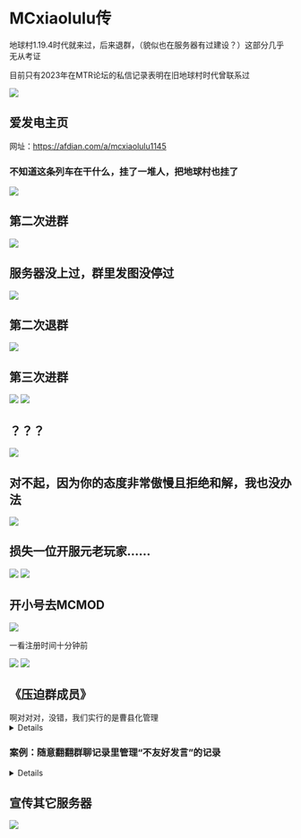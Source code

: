 # MCxiaolulu传

地球村1.19.4时代就来过，后来退群，（貌似也在服务器有过建设？）这部分几乎无从考证

目前只有2023年在MTR论坛的私信记录表明在旧地球村时代曾联系过

![](/others/mcxiaolulu/论坛私信.png)


## 爱发电主页

网址：https://afdian.com/a/mcxiaolulu1145

### 不知道这条列车在干什么，挂了一堆人，把地球村也挂了

![](/others/mcxiaolulu/爱发电.jpg)

## 第二次进群

![](/others/mcxiaolulu/第二次进群.png)

## 服务器没上过，群里发图没停过

![](/others/mcxiaolulu/不是来玩服务器的.jpg)



## 第二次退群

![](/others/mcxiaolulu/第二次退群.jpg)

## 第三次进群

![](/others/mcxiaolulu/第三次进群.png)
![](/others/mcxiaolulu/第三次进群2.jpg)

## ？？？

![](/others/mcxiaolulu/？？？.png)

## 对不起，因为你的态度非常傲慢且拒绝和解，我也没办法

![](/others/mcxiaolulu/私信.jpg)

## 损失一位开服元老玩家……

![](/others/mcxiaolulu/被踢了.png)
![](/others/mcxiaolulu/被踢了2.png)

## 开小号去MCMOD

![](/others/mcxiaolulu/mcmod/1.png)


一看注册时间十分钟前

![](/others/mcxiaolulu/mcmod/注册时间.png)
![](/others/mcxiaolulu/mcmod/注册时间2.png)

## 《压迫群成员》

<summary>啊对对对，没错，我们实行的是曹县化管理</summary>
<details>

亲爱的同志！你！说的就是你！放下你手中的钻石镐！请挺胸收腹，目光坚定地阅读以下伟大服务器的核心指导方针：

1.  **服务器只有一个太阳！** 请自觉抬头，每天入服前在主城广场“伟大领袖”雕像前静默致敬60秒，感谢它赐予我们小麦生长的光芒~~（虽然我们主要吃烤土豆）~~。
2.  **自由矿工？不存在的！** 所有地下的、地上的、水里的、岩浆里的、末地人的以及村民裤兜里的资源（尤其是钻石、绿宝石），统一归服务器“主体矿工团”所有。私自开采视为盗窃国家财产！~~请自觉将挖到的每一块钻石原矿上缴至“主体思想矿物收集箱”（坐标 X0 Y81 Z0）~~，换取象征性“忠诚积分”（积分可兑换泥土一块或崇高荣誉感）。
3.  **身份证明是基本尊严！** 入群即视作自愿成为光荣方块公民。**入群5分钟内必须私聊群主/管理员，庄严提交你的游戏ID！** 并在群昵称后**永久悬挂你的ID**（格式：`你的QQ昵称（[游戏ID]）`或只写游戏ID）。拒绝悬挂或私自抹除ID者，视为 **“无证件非法方块移民”**，将失去获得OP帮助（包括但不限于：解救卡基岩、找回丢失的烤土豆）等基本人权。
4.  **个人崇拜？可以有！领袖清净？必须有！** 群内**禁止**随意@群主和管理！**尤其禁止**在短时间内反复@领袖并发送诸如“这土豆真好吃啊管理”、“今天挖到圆石了吗管理？”等无关紧要的废话！违者视情节轻重处以~~禁言5分钟至终身学习《基岩是怎样炼成的》思想手册~~
5. **低调是美德，显眼是原罪！** 对于“无证件非法方块移民”，群内禁止成为“显眼包”（即：过度活跃刷屏、发表未经核实的“服务器外自由世界传闻”、用夸张表情包淹没领袖头像）。一经发现，无需审判，直接移出群聊进行“个人存在感再校准”~~（俗称：踢你冷静下）~~。
6. **沉默者？可疑！** 入群后**既未悬挂ID也永不发言**的成员，将被视为潜在“思想空洞者”或“敌方信息渗透单元”。伟大服务器将在不定期进行的“人口纯净度扫描”中，**像清理多余蘑菇一样，将您顺带移出群聊**。勿谓言之不预！

7.  **土豆配额，光荣骄傲！** 每日口粮已定额配发：1颗烤土豆（绝版！珍贵！）至你的背包。私自种植、囤积超过3颗土豆视为“资产阶级糖衣炮弹囤积罪”，将接受“思想改造”（在主世界边界挖圆石一周，配发木质稿子一把）。
8.  **信息必须统一！** 所有聊天频道由“中央通讯塔”（一根很高的圆石柱，顶部插着红色羊毛，代表信号）严格管理。请使用指定赞美用语如：“领袖万岁！挖矿不累！”、“土豆香甜！思想领先！”、“苦力怕只是纸老虎！”等。不提倡使用“哈哈”、“666”等庸俗词汇。
9.  **警惕境外方块势力！** 在本服外遇到任何声称来自“自由民主服务器”的玩家，请立即向纠察队员（戴皮革帽、手持木棍者）举报！举报成功者可额外获得半颗土豆（荣誉加成！）。
10.  **我们的目标是...？** 一起建设最伟大、最自给自足、最不被外界理解的方块乌托邦！饿着肚子，但脸上洋溢着为集体奉献的幸福笑容！~~（注：笑容由管理员检查）~~

**入服即宣誓，方块有铁律！若违反上述条例，您将被发配至“再教育矿洞”（人工开采效率低下型）进行劳动与思想的深刻改造，并永久剥夺土豆供应（除了那每日一颗）！**

**现在，同志，请高呼三声“金战虎同志万岁！”并拿起这把光荣的木镐，去为集体的基岩… 呃…为集体的伟大事业挖圆石吧！**

*祝您在服内体验纯净（且有点饿）的快乐！*
*(服务器管理委员会 - 伟大主体思想光辉照耀部 签发)*

---

颤抖了吧？人类

</details>

### 案例：随意翻翻群聊记录里管理“不友好发言”的记录

<details>

![](/others/mcxiaolulu/压迫群成员/1.jpg)
![](/others/mcxiaolulu/压迫群成员/2.jpg)
![](/others/mcxiaolulu/压迫群成员/3.jpg)
![](/others/mcxiaolulu/压迫群成员/4.jpg)
![](/others/mcxiaolulu/压迫群成员/5.jpg)
![](/others/mcxiaolulu/压迫群成员/6.jpg)
![](/others/mcxiaolulu/压迫群成员/7.jpg)
![](/others/mcxiaolulu/压迫群成员/8.jpg)
![](/others/mcxiaolulu/压迫群成员/9.png)
![](/others/mcxiaolulu/压迫群成员/10.png)
![](/others/mcxiaolulu/压迫群成员/11.png)
![](/others/mcxiaolulu/压迫群成员/12.mp4)
![](/others/mcxiaolulu/压迫群成员/13.jpg)
![](/others/mcxiaolulu/压迫群成员/14.png)

</details>

## 宣传其它服务器

![](/others/mcxiaolulu/宣传其它服务器.png)